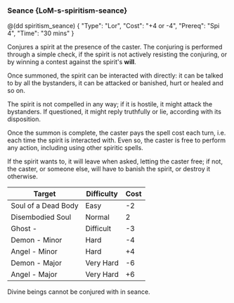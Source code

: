 ### Seance {LoM-s-spiritism-seance}

@(dd spiritism_seance) { 
"Type": "Lor",
"Cost": "+4 or -4",
"Prereq": "Spi 4",
"Time": "30 mins"
}

Conjures a spirit at the presence of the caster. The conjuring is performed
through a simple check, if the spirit is not actively resisting the conjuring,
or by winning a contest against the spirit's **will**.


 Once summoned, the spirit can be
interacted with directly: it can be talked to by all the bystanders, it can
be attacked or banished, hurt or healed and so on. 

The spirit is not compelled in any way; if it is hostile, it might attack the
bystanders. If questioned, it might reply truthfully or lie, according with its
disposition.

Once the summon is complete, the caster pays the spell cost each turn, i.e.
each time the spirit is interacted with. Even so, the caster is free to perform
any action, including using other spiritic spells. 

If the spirit wants to, it will leave when
asked, letting the caster free; if not, the caster, or someone else, will have
to banish the spirit, or destroy it otherwise. 


| Target | Difficulty | Cost |
|--------|------------|------|
| Soul of a Dead Body | Easy | -2 |
| Disembodied Soul | Normal | 2
| Ghost - | Difficult | -3 |
| Demon - Minor | Hard | -4 |
| Angel - Minor | Hard | +4 |
| Demon - Major | Very Hard | -6 |
| Angel - Major | Very Hard | +6 |


Divine beings cannot be conjured with in seance.

